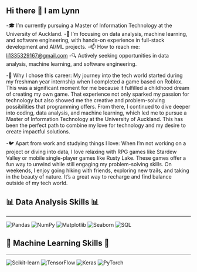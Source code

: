 ## Hi there 👋 I am Lynn

-🎓 I’m currently pursuing a Master of Information Technology at the University of Auckland.
-🌱 I’m focusing on data analysis, machine learning, and software engineering, with hands-on experience in full-stack development and AI/ML projects.
-📫 How to reach me: li1335329167@gmail.com
-🔍 Actively seeking opportunities in data analysis, machine learning, and software engineering.

-🚀 Why I chose this career: My journey into the tech world started during my freshman year internship when I completed a game based on Roblox. This was a significant moment for me because it fulfilled a childhood dream of creating my own game. That experience not only sparked my passion for technology but also showed me the creative and problem-solving possibilities that programming offers. From there, I continued to dive deeper into coding, data analysis, and machine learning, which led me to pursue a Master of Information Technology at the University of Auckland. This has been the perfect path to combine my love for technology and my desire to create impactful solutions.

-🐦 Apart from work and studying things I love: When I’m not working on a project or diving into data, I love relaxing with RPG games like Stardew Valley or mobile single-player games like Rusty Lake. These games offer a fun way to unwind while still engaging my problem-solving skills. On weekends, I enjoy going hiking with friends, exploring new trails, and taking in the beauty of nature. It’s a great way to recharge and find balance outside of my tech world.


## 📊 Data Analysis Skills 📊
---
![Pandas](https://img.shields.io/badge/-Pandas-150458?logo=pandas&logoColor=white&style=flat)
![NumPy](https://img.shields.io/badge/-NumPy-013243?logo=numpy&logoColor=white&style=flat)
![Matplotlib](https://img.shields.io/badge/-Matplotlib-007ACC?logo=matplotlib&logoColor=white&style=flat)
![Seaborn](https://img.shields.io/badge/-Seaborn-FF6F00?logoColor=white&style=flat)
![SQL](https://img.shields.io/badge/-SQL-CC2927?logo=microsoft-sql-server&logoColor=white&style=flat)

## 🤖 Machine Learning Skills 🤖
---
![Scikit-learn](https://img.shields.io/badge/-ScikitLearn-F7931E?logo=scikit-learn&logoColor=white&style=flat)
![TensorFlow](https://img.shields.io/badge/-TensorFlow-FF6F00?logo=tensorflow&logoColor=white&style=flat)
![Keras](https://img.shields.io/badge/-Keras-D00000?logo=keras&logoColor=white&style=flat)
![PyTorch](https://img.shields.io/badge/-PyTorch-EE4C2C?logo=pytorch&logoColor=white&style=flat)

